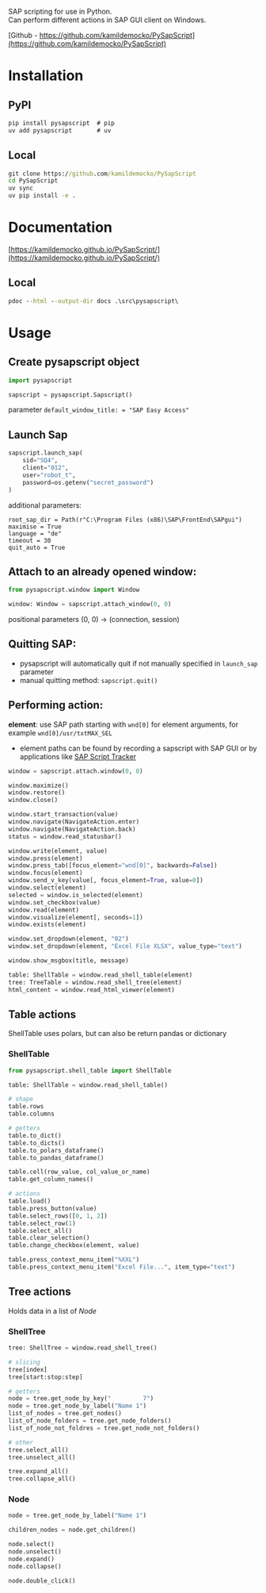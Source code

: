 SAP scripting for use in Python.  
Can perform different actions in SAP GUI client on Windows.

[Github - https://github.com/kamildemocko/PySapScript](https://github.com/kamildemocko/PySapScript)

# Installation

## PyPI

```cmd
pip install pysapscript  # pip
uv add pysapscript       # uv
```

## Local

```cmd
git clone https://github.com/kamildemocko/PySapScript
cd PySapScript
uv sync
uv pip install -e .
```

# Documentation

[https://kamildemocko.github.io/PySapScript/](https://kamildemocko.github.io/PySapScript/)

## Local

```cmd
pdoc --html --output-dir docs .\src\pysapscript\
```

# Usage

## Create pysapscript object

```python
import pysapscript

sapscript = pysapscript.Sapscript()
```

parameter `default_window_title: = "SAP Easy Access"`

## Launch Sap

```python
sapscript.launch_sap(
    sid="SQ4",
    client="012",
    user="robot_t",
    password=os.getenv("secret_password")
)
```

additional parameters:

`root_sap_dir = Path(r"C:\Program Files (x86)\SAP\FrontEnd\SAPgui")`  
`maximise = True`  
`language = "de"`  
`timeout = 30`  
`quit_auto = True`

## Attach to an already opened window:

```python
from pysapscript.window import Window

window: Window = sapscript.attach_window(0, 0)
```

positional parameters (0, 0) -> (connection, session)

## Quitting SAP:

- pysapscript will automatically quit if not manually specified in `launch_sap` parameter
- manual quitting method: `sapscript.quit()`

## Performing action:

**element**: use SAP path starting with `wnd[0]` for element arguments, for example `wnd[0]/usr/txtMAX_SEL`  
- element paths can be found by recording a sapscript with SAP GUI or by applications like [SAP Script Tracker](https://tracker.stschnell.de/)

```python
window = sapscript.attach.window(0, 0)

window.maximize()
window.restore()
window.close()

window.start_transaction(value)
window.navigate(NavigateAction.enter)
window.navigate(NavigateAction.back)
status = window.read_statusbar()

window.write(element, value)
window.press(element)
window.press_tab([focus_element="wnd[0]", backwards=False])
window.focus(element)
window.send_v_key(value[, focus_element=True, value=0])
window.select(element)
selected = window.is_selected(element)
window.set_checkbox(value)
window.read(element)
window.visualize(element[, seconds=1])
window.exists(element)

window.set_dropdown(element, "02")
window.set_dropdown(element, "Excel File XLSX", value_type="text")

window.show_msgbox(title, message)

table: ShellTable = window.read_shell_table(element)
tree: TreeTable = window.read_shell_tree(element)
html_content = window.read_html_viewer(element)
```

## Table actions

ShellTable uses polars, but can also be return pandas or dictionary

### ShellTable

```python
from pysapscript.shell_table import ShellTable

table: ShellTable = window.read_shell_table()

# shape
table.rows
table.columns

# getters
table.to_dict()
table.to_dicts()
table.to_polars_dataframe()
table.to_pandas_dataframe()

table.cell(row_value, col_value_or_name)
table.get_column_names()

# actions
table.load()
table.press_button(value)
table.select_rows([0, 1, 2])
table.select_row(1)
table.select_all()
table.clear_selection()
table.change_checkbox(element, value)

table.press_context_menu_item("%XXL")
table.press_context_menu_item("Excel File...", item_type="text")
```

## Tree actions

Holds data in a list of *Node*

### ShellTree

```python
tree: ShellTree = window.read_shell_tree()

# slicing
tree[index]
tree[start:stop:step]

# getters
node = tree.get_node_by_key("         7")
node = tree.get_node_by_label("Name 1")
list_of_nodes = tree.get_nodes()
list_of_node_folders = tree.get_node_folders()
list_of_node_not_foldres = tree.get_node_not_folders()

# other
tree.select_all()
tree.unselect_all()

tree.expand_all()
tree.collapse_all()
```

### Node

```python
node = tree.get_node_by_label("Name 1")

children_nodes = node.get_children()

node.select()
node.unselect()
node.expand()
node.collapse()

node.double_click()
```
